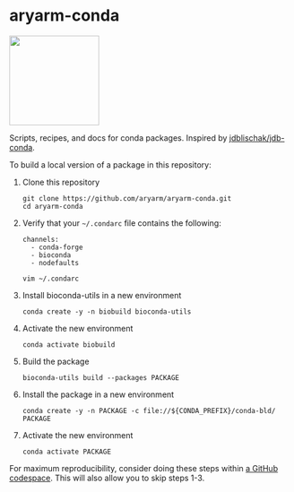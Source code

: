 # aryarm-conda
[<img src=https://github.com/codespaces/badge.svg width=160>](https://codespaces.new/aryarm/aryarm-conda)

Scripts, recipes, and docs for conda packages. Inspired by [jdblischak/jdb-conda](https://github.com/jdblischak/jdb-conda).

To build a local version of a package in this repository:

1. Clone this repository
    ```
    git clone https://github.com/aryarm/aryarm-conda.git
    cd aryarm-conda
    ```
2. Verify that your `~/.condarc` file contains the following:
   ```
   channels:
     - conda-forge
     - bioconda
     - nodefaults
   ```
   ```
   vim ~/.condarc
   ```
3. Install bioconda-utils in a new environment
    ```
    conda create -y -n biobuild bioconda-utils
    ```
4. Activate the new environment
    ```
    conda activate biobuild
    ```
5. Build the package
    ```
    bioconda-utils build --packages PACKAGE
    ```
6. Install the package in a new environment
    ```
    conda create -y -n PACKAGE -c file://${CONDA_PREFIX}/conda-bld/ PACKAGE
    ```
7. Activate the new environment
    ```
    conda activate PACKAGE
    ```

For maximum reproducibility, consider doing these steps within [a GitHub codespace](https://codespaces.new/aryarm/aryarm-conda). This will also allow you to skip steps 1-3.